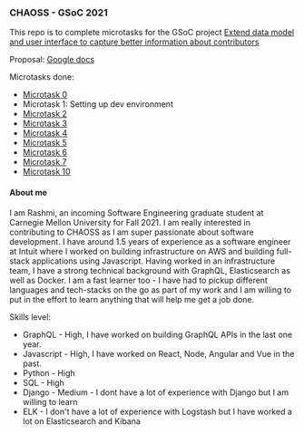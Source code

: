 ### CHAOSS - GSoC 2021

This repo is to complete microtasks for the GSoC project [Extend data model and user interface to capture better information about contributors](https://github.com/chaoss/grimoirelab/issues/415)

Proposal: [Google docs](https://docs.google.com/document/d/1oUd-G-N4VXh77FRI4PTSWJHoVxGt2WZDNu7JwuFMbW4/edit?usp=sharing)

Microtasks done:
- [Microtask 0](https://github.com/Rashmi-K-A/chaoss-sortinghat/blob/master/Microtask0.md)
-  Microtask 1: Setting up dev environment
- [Microtask 2](https://github.com/Rashmi-K-A/chaoss-sortinghat/blob/master/Microtask2.md)
- [Microtask 3](https://github.com/Rashmi-K-A/chaoss-sortinghat/blob/master/Microtask3.md)
- [Microtask 4](https://github.com/Rashmi-K-A/chaoss-sortinghat/blob/master/Microtask4.md)
- [Microtask 5](https://github.com/Rashmi-K-A/chaoss-sortinghat/blob/master/Microtask5.md)
- [Microtask 6](https://github.com/Rashmi-K-A/chaoss-sortinghat/blob/master/Microtask6.md)
- [Microtask 7](https://github.com/Rashmi-K-A/chaoss-sortinghat/blob/master/Microtask7.md)
- [Microtask 10](https://github.com/Rashmi-K-A/chaoss-sortinghat/blob/master/Microtask10.md)

#### About me
I am Rashmi, an incoming Software Engineering graduate student at Carnegie Mellon University for Fall 2021. I am really interested in contributing to CHAOSS as I am super passionate about software development. I have around 1.5 years of experience as a software engineer at Intuit where I worked on building infrastructure on AWS and building full-stack applications using Javascript. Having worked in an infrastructure team, I have a strong technical background with GraphQL, Elasticsearch as well as Docker. I am a fast learner too - I have had to pickup different languages and tech-stacks on the go as part of my work and I am willing to put in the effort to learn anything that will help me get a job done.

Skills level:
- GraphQL - High, I have worked on building GraphQL APIs in the last one year.
- Javascript - High, I have worked on React, Node, Angular and Vue in the past.
- Python - High
- SQL - High 
- Django - Medium - I dont have a lot of experience with Django but I am willing to learn
- ELK - I don't have a lot of experience with Logstash but I have worked a lot on Elasticsearch and Kibana